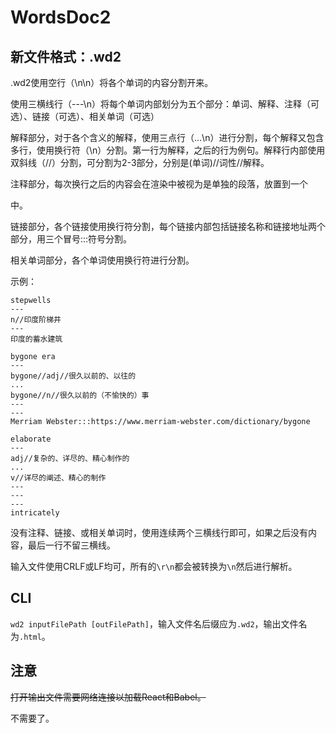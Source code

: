 # WordsDoc2

## 新文件格式：.wd2

.wd2使用空行（\n\n）将各个单词的内容分割开来。

使用三横线行（---\n）将每个单词内部划分为五个部分：单词、解释、注释（可选）、链接（可选）、相关单词（可选）

解释部分，对于各个含义的解释，使用三点行（...\n）进行分割，每个解释又包含多行，使用换行符（\n）分割。第一行为解释，之后的行为例句。解释行内部使用双斜线（//）分割，可分割为2-3部分，分别是(单词)//词性//解释。

注释部分，每次换行之后的内容会在渲染中被视为是单独的段落，放置到一个<p></p>中。

链接部分，各个链接使用换行符分割，每个链接内部包括链接名称和链接地址两个部分，用三个冒号:::符号分割。

相关单词部分，各个单词使用换行符进行分割。

示例：

```wd2
stepwells
---
n//印度阶梯井
---
印度的蓄水建筑

bygone era
---
bygone//adj//很久以前的、以往的
...
bygone//n//很久以前的（不愉快的）事
---
---
Merriam Webster:::https://www.merriam-webster.com/dictionary/bygone

elaborate
---
adj//复杂的、详尽的、精心制作的
...
v//详尽的阐述、精心的制作
---
---
---
intricately
```

没有注释、链接、或相关单词时，使用连续两个三横线行即可，如果之后没有内容，最后一行不留三横线。

输入文件使用CRLF或LF均可，所有的`\r\n`都会被转换为`\n`然后进行解析。

## CLI

`wd2 inputFilePath [outFilePath]`，输入文件名后缀应为`.wd2`，输出文件名为`.html`。

## 注意

~~打开输出文件需要网络连接以加载React和Babel。~~

不需要了。
